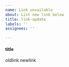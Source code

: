```yaml
---
name: Link unvailable
about: List new link below
title: link-update
labels: ''
assignees: ''

---
```


#### title
oldlink
newlink
